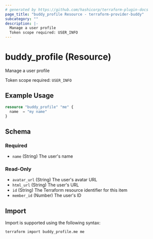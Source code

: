 ```yaml
---
# generated by https://github.com/hashicorp/terraform-plugin-docs
page_title: "buddy_profile Resource - terraform-provider-buddy"
subcategory: ""
description: |-
  Manage a user profile
  Token scope required: USER_INFO
---
```


# buddy_profile (Resource)

Manage a user profile

Token scope required: `USER_INFO`

## Example Usage

```terraform
resource "buddy_profile" "me" {
  name  = "my name"
}
```

<!-- schema generated by tfplugindocs -->
## Schema

### Required

- `name` (String) The user's name

### Read-Only

- `avatar_url` (String) The user's avatar URL
- `html_url` (String) The user's URL
- `id` (String) The Terraform resource identifier for this item
- `member_id` (Number) The user's ID

## Import

Import is supported using the following syntax:

```shell
terraform import buddy_profile.me me
```
